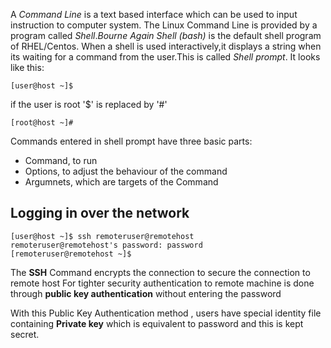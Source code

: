 A *Command Line* is a text based interface which can be used to input instruction to computer system. 
The Linux Command Line is provided by a program called *Shell*.*Bourne Again Shell (bash)* is the default shell program of RHEL/Centos.
When a shell is used interactively,it displays a string when its waiting for a command from the user.This is called *Shell prompt*.
It looks like this:
```
[user@host ~]$
```
if the user is root '$' is replaced by '#'
```
[root@host ~]#
```

Commands entered in shell prompt have three basic parts:

* Command, to run
* Options, to adjust the behaviour of the command
* Argumnets, which are targets of the Command

## Logging in over the network
```
[user@host ~]$ ssh remoteruser@remotehost
remoteruser@remotehost's password: password
[remoteruser@remotehost ~]$
```
The **SSH** Command encrypts the connection to secure the connection to remote host
For tighter security authentication to remote machine is done through **public key authentication** without entering the password

With this Public Key Authentication method , users have special identity file containing **Private key** which is equivalent to password and this
is kept secret.
